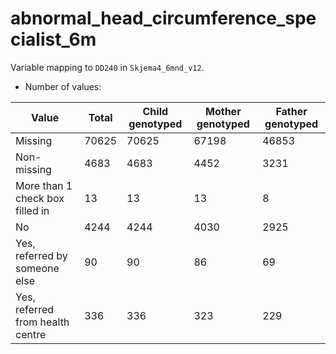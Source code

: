 # abnormal_head_circumference_specialist_6m
Variable mapping to `DD240` in `Skjema4_6mnd_v12`.
- Number of values:

| Value | Total | Child genotyped | Mother genotyped | Father genotyped |
| ----- | ----- | --------------- | ---------------- | ---------------- |
| Missing | 70625 | 70625 | 67198 | 46853 |
| Non-missing | 4683 | 4683 | 4452 | 3231 |
| More than 1 check box filled in | 13 | 13 | 13 |8 |
| No | 4244 | 4244 | 4030 |2925 |
| Yes, referred by someone else | 90 | 90 | 86 |69 |
| Yes, referred from health centre | 336 | 336 | 323 |229 |



